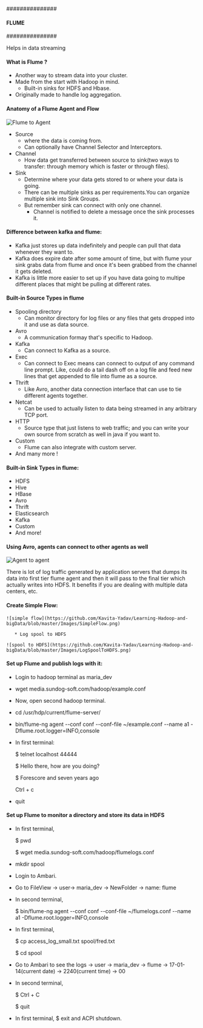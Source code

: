 ###############
#### FLUME ####
###############

Helps in data streaming

#### What is Flume ?
- Another way to stream data into your cluster.
- Made from the start with Hadoop in mind.
    - Built-in sinks for HDFS and Hbase.
- Originally made to handle log aggregation.

#### Anatomy of a Flume Agent and Flow

![Flume to Agent](https://github.com/Kavita-Yadav/Learning-Hadoop-and-bigData/blob/master/Images/Flume.png)
                           
- Source 
    - where the data is coming from.
    - Can optionally have Channel Selector and Interceptors.
- Channel
    - How data get transferred between source to sink(two ways to transfer: through memory which is faster or through files).
- Sink 
    - Determine where your data gets stored to or where your data is going. 
    - There can be multiple sinks as per requirements.You can organize multiple sink into Sink Groups. 
    - But remember sink can connect with only one channel.
        - Channel is notified to delete a message once the sink processes it.
      
#### Difference between kafka and flume:
- Kafka just stores up data indefinitely and people can pull that data whenever they want to. 
- Kafka does expire date after some amount of time, but with flume your sink grabs data from flume and once it's been grabbed
  from the channel it gets deleted.
- Kafka is little more easier to set up if you have data going to multipe different places that might be pulling at different
  rates.
  
#### Built-in Source Types in flume
- Spooling directory
    * Can monitor directory for log files or any files that gets dropped into it and use as data source.
- Avro
    * A communication formay that's specific to Hadoop.
- Kafka
    * Can connect to Kafka as a source.
- Exec
    * Can connect to Exec means can connect to output of any command line prompt. Like, could do a tail dash off on a log file
      and feed new lines that get appended to file into flume as a source.
- Thrift
    * Like Avro, another data connection interface that can use to tie different agents together.
- Netcat
    * Can be used to actually listen to data being streamed in any arbitrary TCP port.
- HTTP
    * Source type that just listens to web traffic; and you can write your own source from scratch as well in java if you want to.
- Custom
    * Flume can also integrate with custom server.
- And many more !

#### Built-in Sink Types in flume:
- HDFS
- Hive
- HBase
- Avro
- Thrift
- Elasticsearch
- Kafka
- Custom
- And more!

#### Using Avro, agents can connect to other agents as well

![Agent to agent](https://github.com/Kavita-Yadav/Learning-Hadoop-and-bigData/blob/master/Images/Agent2AgentConn.png)
       
  There is lot of log traffic generated by application servers that dumps its data into first tier flume agent and 
  then it will pass to the final tier which actually writes into HDFS. It benefits if you are dealing with multiple 
  data centers, etc.
  
  #### Create Simple Flow:

    ![simple flow](https://github.com/Kavita-Yadav/Learning-Hadoop-and-bigData/blob/master/Images/SimpleFlow.png)
                           
       * Log spool to HDFS
       
    ![spool to HDFS](https://github.com/Kavita-Yadav/Learning-Hadoop-and-bigData/blob/master/Images/LogSpoolToHDFS.png)

#### Set up Flume and publish logs with it:
- Login to hadoop terminal as maria_dev
- wget media.sundog-soft.com/hadoop/example.conf
- Now, open second hadoop terminal.
- cd /usr/hdp/current/flume-server/
- bin/flume-ng agent --conf conf --conf-file ~/example.conf --name a1 -Dflume.root.logger=INFO,console
- In first terminal: 

     $ telnet localhost 44444
 
     $ Hello there, how are you doing?
     
     $ Forescore and seven years ago
     
     Ctrl + c
     
 - quit
 
 #### Set up Flume to monitor a directory and store its data in HDFS
 - In first terminal,
 
     $ pwd
     
     $ wget media.sundog-soft.com/hadoop/flumelogs.conf
        
 - mkdir spool
 
 - Login to Ambari.
 
 - Go to FileView -> user-> maria_dev -> NewFolder -> name: flume
 
 - In second terminal, 
 
    $ bin/flume-ng agent --conf conf --conf-file ~/flumelogs.conf --name a1 -Dflume.root.logger=INFO,console
    
 - In first terminal,
 
    $ cp access_log_small.txt spool/fred.txt
    
    $ cd spool
    
 - Go to Ambari to see the logs -> user -> maria_dev -> flume -> 17-01-14(current date) -> 2240(current time) -> 00
 
 - In second terminal, 
 
     $ Ctrl + C 
     
     $ quit
     
 - In first terminal, $ exit and ACPI shutdown.
